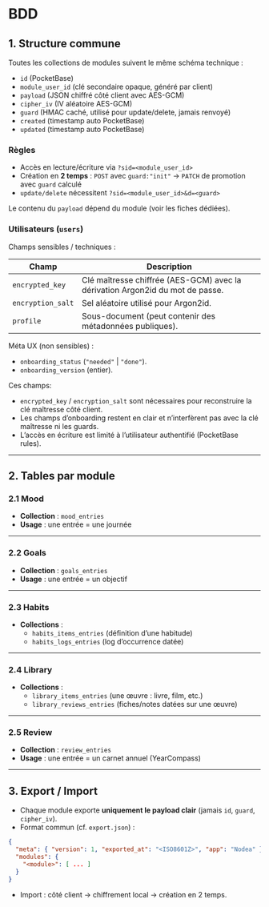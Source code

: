 # BDD

## 1. Structure commune
Toutes les collections de modules suivent le même schéma technique :

- `id` (PocketBase)
- `module_user_id` (clé secondaire opaque, généré par client)
- `payload` (JSON chiffré côté client avec AES-GCM)
- `cipher_iv` (IV aléatoire AES-GCM)
- `guard` (HMAC caché, utilisé pour update/delete, jamais renvoyé)
- `created` (timestamp auto PocketBase)
- `updated` (timestamp auto PocketBase)

### Règles
- Accès en lecture/écriture via `?sid=<module_user_id>`
- Création en **2 temps** : `POST` avec `guard:"init"` → `PATCH` de promotion avec `guard` calculé
- `update/delete` nécessitent `?sid=<module_user_id>&d=<guard>`

Le contenu du `payload` dépend du module (voir les fiches dédiées).

### Utilisateurs (`users`)

Champs sensibles / techniques :

| Champ              | Description |
|--------------------|-------------|
| `encrypted_key`    | Clé maîtresse chiffrée (AES-GCM) avec la dérivation Argon2id du mot de passe. |
| `encryption_salt`  | Sel aléatoire utilisé pour Argon2id. |
| `profile`          | Sous-document (peut contenir des métadonnées publiques). |

Méta UX (non sensibles) :
- `onboarding_status` (`"needed"` \| `"done"`).  
- `onboarding_version` (entier).

Ces champs:
- `encrypted_key` / `encryption_salt` sont nécessaires pour reconstruire la clé maîtresse côté client.  
- Les champs d’onboarding restent en clair et n’interfèrent pas avec la clé maîtresse ni les guards.  
- L’accès en écriture est limité à l’utilisateur authentifié (PocketBase rules).

---

## 2. Tables par module

### 2.1 Mood
- **Collection** : `mood_entries`
- **Usage** : une entrée = une journée

---

### 2.2 Goals
- **Collection** : `goals_entries`
- **Usage** : une entrée = un objectif

---

### 2.3 Habits
- **Collections** :  
  - `habits_items_entries` (définition d’une habitude)  
  - `habits_logs_entries` (log d’occurrence datée)

---

### 2.4 Library
- **Collections** :  
  - `library_items_entries` (une œuvre : livre, film, etc.)  
  - `library_reviews_entries` (fiches/notes datées sur une œuvre)

---

### 2.5 Review
- **Collection** : `review_entries`
- **Usage** : une entrée = un carnet annuel (YearCompass)

---

## 3. Export / Import
- Chaque module exporte **uniquement le payload clair** (jamais `id`, `guard`, `cipher_iv`).  
- Format commun (cf. `export.json`) :

```json
{
  "meta": { "version": 1, "exported_at": "<ISO8601Z>", "app": "Nodea" },
  "modules": {
    "<module>": [ ... ]
  }
}
```

* Import : côté client → chiffrement local → création en 2 temps.
